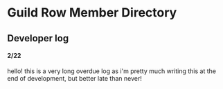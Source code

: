 # Guild Row Member Directory
## Developer log
#### 2/22
hello! this is a very long overdue log as i'm pretty much writing this at the end of development, but better late than never!

